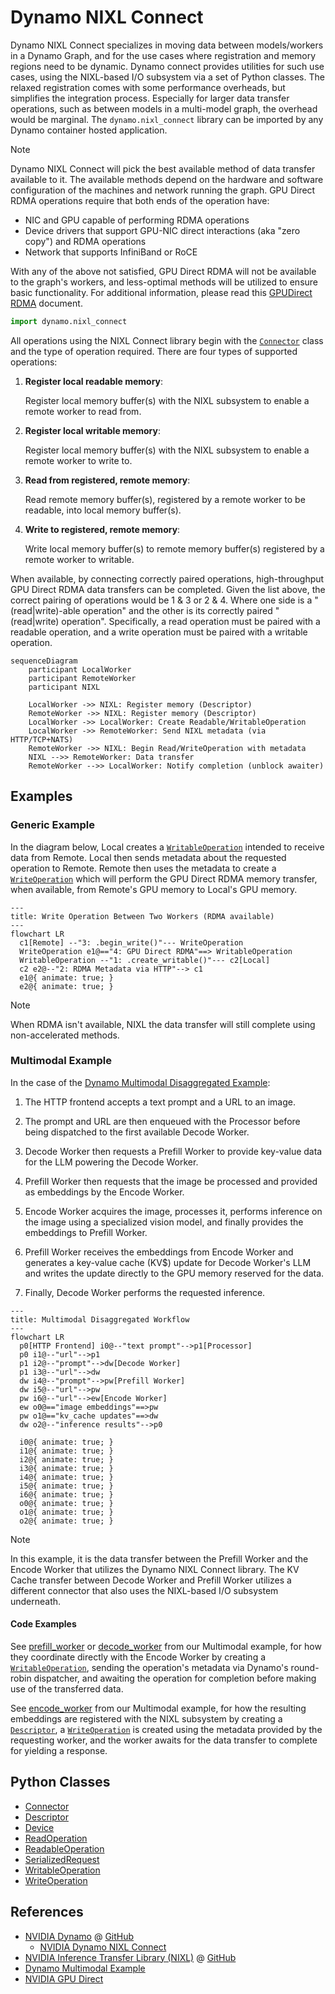 <!--
SPDX-FileCopyrightText: Copyright (c) 2025 NVIDIA CORPORATION & AFFILIATES. All rights reserved.
SPDX-License-Identifier: Apache-2.0

Licensed under the Apache License, Version 2.0 (the "License");
you may not use this file except in compliance with the License.
You may obtain a copy of the License at

http://www.apache.org/licenses/LICENSE-2.0

Unless required by applicable law or agreed to in writing, software
distributed under the License is distributed on an "AS IS" BASIS,
WITHOUT WARRANTIES OR CONDITIONS OF ANY KIND, either express or implied.
See the License for the specific language governing permissions and
limitations under the License.
-->

# Dynamo NIXL Connect

Dynamo NIXL Connect specializes in moving data between models/workers in a Dynamo Graph, and for the use cases where registration and memory regions need to be dynamic.
Dynamo connect provides utilities for such use cases, using the NIXL-based I/O subsystem via a set of Python classes.
The relaxed registration comes with some performance overheads, but simplifies the integration process.
Especially for larger data transfer operations, such as between models in a multi-model graph, the overhead would be marginal.
The `dynamo.nixl_connect` library can be imported by any Dynamo container hosted application.

> [!Note]
> Dynamo NIXL Connect will pick the best available method of data transfer available to it.
> The available methods depend on the hardware and software configuration of the machines and network running the graph.
> GPU Direct RDMA operations require that both ends of the operation have:
> - NIC and GPU capable of performing RDMA operations
> - Device drivers that support GPU-NIC direct interactions (aka "zero copy") and RDMA operations
> - Network that supports InfiniBand or RoCE
>
> With any of the above not satisfied, GPU Direct RDMA will not be available to the graph's workers, and less-optimal methods will be utilized to ensure basic functionality.
> For additional information, please read this [GPUDirect RDMA](https://docs.nvidia.com/cuda/pdf/GPUDirect_RDMA.pdf) document.

```python
import dynamo.nixl_connect
```

All operations using the NIXL Connect library begin with the [`Connector`](connector.md) class and the type of operation required.
There are four types of supported operations:

 1. **Register local readable memory**:

    Register local memory buffer(s) with the NIXL subsystem to enable a remote worker to read from.

 2. **Register local writable memory**:

    Register local memory buffer(s) with the NIXL subsystem to enable a remote worker to write to.

 3. **Read from registered, remote memory**:

    Read remote memory buffer(s), registered by a remote worker to be readable, into local memory buffer(s).

 4. **Write to registered, remote memory**:

    Write local memory buffer(s) to remote memory buffer(s) registered by a remote worker to writable.

When available, by connecting correctly paired operations, high-throughput GPU Direct RDMA data transfers can be completed.
Given the list above, the correct pairing of operations would be 1 & 3 or 2 & 4.
Where one side is a "(read|write)-able operation" and the other is its correctly paired "(read|write) operation".
Specifically, a read operation must be paired with a readable operation, and a write operation must be paired with a writable operation.

```mermaid
sequenceDiagram
    participant LocalWorker
    participant RemoteWorker
    participant NIXL

    LocalWorker ->> NIXL: Register memory (Descriptor)
    RemoteWorker ->> NIXL: Register memory (Descriptor)
    LocalWorker ->> LocalWorker: Create Readable/WritableOperation
    LocalWorker ->> RemoteWorker: Send NIXL metadata (via HTTP/TCP+NATS)
    RemoteWorker ->> NIXL: Begin Read/WriteOperation with metadata
    NIXL -->> RemoteWorker: Data transfer
    RemoteWorker -->> LocalWorker: Notify completion (unblock awaiter)
```

## Examples

### Generic Example

In the diagram below, Local creates a [`WritableOperation`](writable_operation.md) intended to receive data from Remote.
Local then sends metadata about the requested operation to Remote.
Remote then uses the metadata to create a [`WriteOperation`](write_operation.md) which will perform the GPU Direct RDMA memory transfer, when available, from Remote's GPU memory to Local's GPU memory.

```mermaid
---
title: Write Operation Between Two Workers (RDMA available)
---
flowchart LR
  c1[Remote] --"3: .begin_write()"--- WriteOperation
  WriteOperation e1@=="4: GPU Direct RDMA"==> WritableOperation
  WritableOperation --"1: .create_writable()"--- c2[Local]
  c2 e2@--"2: RDMA Metadata via HTTP"--> c1
  e1@{ animate: true; }
  e2@{ animate: true; }
```

> [!Note]
> When RDMA isn't available, NIXL the data transfer will still complete using non-accelerated methods.

### Multimodal Example

In the case of the [Dynamo Multimodal Disaggregated Example](../../examples/multimodal/README.md):

 1. The HTTP frontend accepts a text prompt and a URL to an image.

 2. The prompt and URL are then enqueued with the Processor before being dispatched to the first available Decode Worker.

 3. Decode Worker then requests a Prefill Worker to provide key-value data for the LLM powering the Decode Worker.

 4. Prefill Worker then requests that the image be processed and provided as embeddings by the Encode Worker.

 5. Encode Worker acquires the image, processes it, performs inference on the image using a specialized vision model, and finally provides the embeddings to Prefill Worker.

 6. Prefill Worker receives the embeddings from Encode Worker and generates a key-value cache (KV$) update for Decode Worker's LLM and writes the update directly to the GPU memory reserved for the data.

 7. Finally, Decode Worker performs the requested inference.

```mermaid
---
title: Multimodal Disaggregated Workflow
---
flowchart LR
  p0[HTTP Frontend] i0@--"text prompt"-->p1[Processor]
  p0 i1@--"url"-->p1
  p1 i2@--"prompt"-->dw[Decode Worker]
  p1 i3@--"url"-->dw
  dw i4@--"prompt"-->pw[Prefill Worker]
  dw i5@--"url"-->pw
  pw i6@--"url"-->ew[Encode Worker]
  ew o0@=="image embeddings"==>pw
  pw o1@=="kv_cache updates"==>dw
  dw o2@--"inference results"-->p0

  i0@{ animate: true; }
  i1@{ animate: true; }
  i2@{ animate: true; }
  i3@{ animate: true; }
  i4@{ animate: true; }
  i5@{ animate: true; }
  i6@{ animate: true; }
  o0@{ animate: true; }
  o1@{ animate: true; }
  o2@{ animate: true; }
```

> [!Note]
> In this example, it is the data transfer between the Prefill Worker and the Encode Worker that utilizes the Dynamo NIXL Connect library.
> The KV Cache transfer between Decode Worker and Prefill Worker utilizes a different connector that also uses the NIXL-based I/O subsystem underneath.

#### Code Examples

See [prefill_worker](https://github.com/ai-dynamo/dynamo/tree/main/examples/multimodal/components/prefill_worker.py#L199) or [decode_worker](https://github.com/ai-dynamo/dynamo/tree/main/examples/multimodal/components/decode_worker.py#L239) from our Multimodal example,
for how they coordinate directly with the Encode Worker by creating a [`WritableOperation`](writable_operation.md),
sending the operation's metadata via Dynamo's round-robin dispatcher, and awaiting the operation for completion before making use of the transferred data.

See [encode_worker](https://github.com/ai-dynamo/dynamo/tree/main/examples/multimodal/components/encode_worker.py#L190) from our Multimodal example,
for how the resulting embeddings are registered with the NIXL subsystem by creating a [`Descriptor`](descriptor.md),
a [`WriteOperation`](write_operation.md) is created using the metadata provided by the requesting worker,
and the worker awaits for the data transfer to complete for yielding a response.


## Python Classes

  - [Connector](connector.md)
  - [Descriptor](descriptor.md)
  - [Device](device.md)
  - [ReadOperation](read_operation.md)
  - [ReadableOperation](readable_operation.md)
  - [SerializedRequest](serialized_request.md)
  - [WritableOperation](writable_operation.md)
  - [WriteOperation](write_operation.md)


## References

  - [NVIDIA Dynamo](https://developer.nvidia.com/dynamo) @ [GitHub](https://github.com/ai-dynamo/dynamo)
    - [NVIDIA Dynamo NIXL Connect](https://github.com/ai-dynamo/dynamo/tree/main/docs/runtime/nixl_connect)
  - [NVIDIA Inference Transfer Library (NIXL)](https://developer.nvidia.com/blog/introducing-nvidia-dynamo-a-low-latency-distributed-inference-framework-for-scaling-reasoning-ai-models/#nvidia_inference_transfer_library_nixl_low-latency_hardware-agnostic_communication%C2%A0) @ [GitHub](https://github.com/ai-dynamo/nixl)
  - [Dynamo Multimodal Example](https://github.com/ai-dynamo/dynamo/tree/main/examples/multimodal)
  - [NVIDIA GPU Direct](https://developer.nvidia.com/gpudirect)
